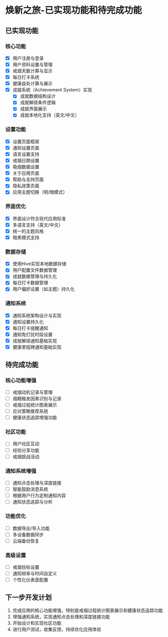 # 焕新之旅-已实现功能和待完成功能

## 已实现功能

### 核心功能
- [x] 用户注册与登录
- [x] 用户资料设置与管理
- [x] 戒烟天数计算与显示
- [x] 每日打卡系统
- [x] 健康益处计算与展示
- [x] 成就系统（Achievement System）实现
  - [x] 成就数据结构设计
  - [x] 成就解锁条件逻辑
  - [x] 成就界面展示
  - [x] 成就本地化支持（英文/中文）

### 设置功能
- [x] 设置页面框架
- [x] 通知设置页面
- [x] 语言设置支持
- [x] 戒烟日期设置
- [x] 吸烟数据设置
- [x] 关于应用页面
- [x] 帮助与支持页面
- [x] 隐私政策页面
- [x] 应用主题切换（明/暗模式）

### 界面优化
- [x] 界面设计符合现代应用标准
- [x] 多语言支持（英文/中文）
- [x] 统一的主题风格
- [x] 暗黑模式支持

### 数据存储
- [x] 使用Hive实现本地数据存储
- [x] 用户配置文件数据管理
- [x] 成就数据管理与持久化
- [x] 每日打卡数据管理
- [x] 用户偏好设置（如主题）持久化

### 通知系统
- [x] 通知系统架构设计与实现
- [x] 通知设置持久化
- [x] 每日打卡提醒通知
- [x] 通知免打扰时段设置
- [x] 成就解锁通知基础实现
- [x] 健康里程碑通知基础实现

## 待完成功能

### 核心功能增强
- [ ] 戒烟动机记录与管理
- [ ] 烟瘾触发因素识别与记录
- [ ] 戒烟过程统计图表展示
- [ ] 应对策略推荐系统
- [ ] 健康状态追踪增强功能

### 社区功能
- [ ] 用户社区互动
- [ ] 经验分享功能
- [ ] 戒烟挑战活动

### 通知系统增强
- [ ] 通知点击处理与深度链接
- [ ] 智能鼓励消息系统
- [ ] 根据用户行为定制通知内容
- [ ] 通知状态追踪与分析

### 功能优化
- [ ] 数据导出/导入功能
- [ ] 多设备数据同步
- [ ] 云端备份恢复

### 高级设置
- [ ] 戒烟目标设置
- [ ] 通知频率与时间自定义
- [ ] 个性化仪表盘配置

## 下一步开发计划

1. 完成应用的核心功能增强，特别是戒烟过程统计图表展示和健康状态追踪功能
2. 增强通知系统，实现通知点击处理和深度链接功能
3. 开始设计和实现社区功能
4. 进行用户测试，收集反馈，持续优化应用体验 